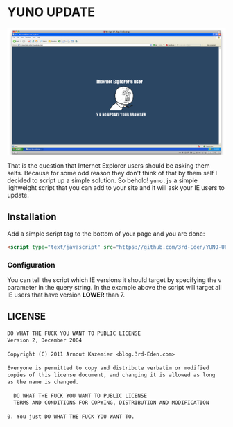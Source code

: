 # YUNO UPDATE

![Y U NO UPDATE?](https://github.com/3rd-Eden/YUNO-UPDATE/raw/master/bin/example.png)

That is the question that Internet Explorer users should be asking them selfs. Because for some odd reason they don't think of that by them self I decided to script up a simple solution. So behold! `yuno.js` a simple lighweight script  that you can add to your site and it will ask your IE users to update. 

## Installation
Add a simple script tag to the bottom of your page and you are done:

```html
<script type="text/javascript" src="https://github.com/3rd-Eden/YUNO-UPDATE/blob/master/lib/yuno.min.js?v=7"></script>
```

### Configuration
You can tell the script which IE versions it should target by specifying the `v` parameter in the query string. In the example above the script will target all IE users that have version **LOWER** than 7.


## LICENSE

    DO WHAT THE FUCK YOU WANT TO PUBLIC LICENSE
    Version 2, December 2004
    
    Copyright (C) 2011 Arnout Kazemier <blog.3rd-Eden.com>
    
    Everyone is permitted to copy and distribute verbatim or modified
    copies of this license document, and changing it is allowed as long
    as the name is changed.
    
      DO WHAT THE FUCK YOU WANT TO PUBLIC LICENSE
      TERMS AND CONDITIONS FOR COPYING, DISTRIBUTION AND MODIFICATION
    
    0. You just DO WHAT THE FUCK YOU WANT TO.